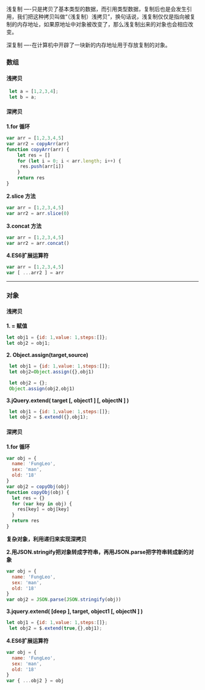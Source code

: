 浅复制 —-只是拷贝了基本类型的数据，而引用类型数据，复制后也是会发生引用，我们把这种拷贝叫做“（浅复制）浅拷贝”，换句话说，浅复制仅仅是指向被复制的内存地址，如果原地址中对象被改变了，那么浅复制出来的对象也会相应改变。

深复制 —-在计算机中开辟了一块新的内存地址用于存放复制的对象。

### 数组
#### 浅拷贝
```js
 let a = [1,2,3,4];
 let b = a;
```
#### 深拷贝
**1.for 循环**
```js
var arr = [1,2,3,4,5]
var arr2 = copyArr(arr)
function copyArr(arr) {
    let res = []
    for (let i = 0; i < arr.length; i++) {
     res.push(arr[i])
    }
    return res
}
```
**2.slice 方法**
```js
var arr = [1,2,3,4,5]
var arr2 = arr.slice(0)
```
**3.concat 方法**
```js
var arr = [1,2,3,4,5]
var arr2 = arr.concat()
```
**4.ES6扩展运算符**
```js
var arr = [1,2,3,4,5]
var [ ...arr2 ] = arr
```
---
### 对象
#### 浅拷贝
**1. = 赋值**
```js
let obj1 = {id: 1,value: 1,steps:[]};
let obj2 = obj1;
```
**2. Object.assign(target,source)**
```js
 let obj1 = {id: 1,value: 1,steps:[]};
 let obj2=Object.assign({},obj1) 
```
```js
 let obj2 = {};
 Object.assign(obj2,obj1)
```
**3.jQuery.extend( target [, object1 ] [, objectN ] )**
```js
 let obj1 = {id: 1,value: 1,steps:[]};
 let obj2 = $.extend({},obj1);
```

#### 深拷贝
**1.for 循环**
```js
var obj = {
  name: 'FungLeo',
  sex: 'man',
  old: '18'
}
var obj2 = copyObj(obj)
function copyObj(obj) {
  let res = {}
  for (var key in obj) {
    res[key] = obj[key]
  }
  return res
}
```
**复杂对象，利用递归来实现深拷贝**

**2.用JSON.stringify把对象转成字符串，再用JSON.parse把字符串转成新的对象**
```js
var obj = {
  name: 'FungLeo',
  sex: 'man',
  old: '18'
}
var obj2 = JSON.parse(JSON.stringify(obj))
```
**3.jquery.extend( [deep ], target, object1 [, objectN ] )**
```js
let obj1 = {id: 1,value: 1,steps:[]};
 let obj2 = $.extend(true,{},obj1);
```
**4.ES6扩展运算符**
```js
var obj = {
  name: 'FungLeo',
  sex: 'man',
  old: '18'
}
var { ...obj2 } = obj
```


